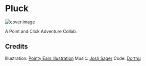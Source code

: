 # Pluck

![cover image](meta/cover.png?raw=true "Pluck")

A Point and Click Adventure Collab.

## Credits

Illustration: [Pointy Ears Illustration](https://www.instagram.com/pointyearsillustration/?hl=en)
Music: [Josh Sager](https://www.youtube.com/channel/UCPcdjB0r0gU13m0oSizEdSA)
Code: [Dorthu](dorthu.com)
